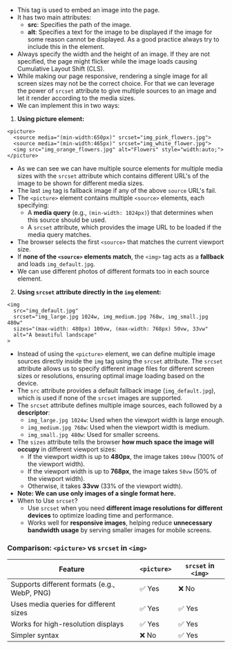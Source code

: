 - This tag is used to embed an image into the page.
- It has two main attributes:
	- **src**: Specifies the path of the image.
	- **alt**: Specifies a text for the image to be displayed if the image for some reason cannot be displayed. As a good practice always try to include this in the element.
- Always specify the width and the height of an image. If they are not specified, the page might flicker while the image loads causing Cumulative Layout Shift (CLS).
- While making our page responsive, rendering a single image for all screen sizes may not be the correct choice. For that we can leverage the power of `srcset` attribute to give multiple sources to an image and let it render according to the media sizes.
- We can implement this in two ways:
1. **Using picture element:**
```
<picture>  
  <source media="(min-width:650px)" srcset="img_pink_flowers.jpg">  
  <source media="(min-width:465px)" srcset="img_white_flower.jpg">  
  <img src="img_orange_flowers.jpg" alt="Flowers" style="width:auto;">  
</picture>
```
- As we can see we can have multiple source elements for multiple media sizes with the `srcset` attribute which contains different URL's of the image to be shown for different media sizes.
- The last `img` tag is fallback image if any of the above `source` URL's fail.
- The `<picture>` element contains multiple `<source>` elements, each specifying:
    - A **media query** (e.g., `(min-width: 1024px)`) that determines when this source should be used.
    - A `srcset` attribute, which provides the image URL to be loaded if the media query matches.
- The browser selects the first `<source>` that matches the current viewport size.
- If **none of the `<source>` elements match**, the `<img>` tag acts as a **fallback** and loads `img_default.jpg`.
- We can use different photos of different formats too in each source element.

2. **Using `srcset` attribute directly in the `img` element:**
```
<img 
  src="img_default.jpg" 
  srcset="img_large.jpg 1024w, img_medium.jpg 768w, img_small.jpg 480w" 
  sizes="(max-width: 480px) 100vw, (max-width: 768px) 50vw, 33vw" 
  alt="A beautiful landscape"
>
```
- Instead of using the `<picture>` element, we can define multiple image sources directly inside the `img` tag using the `srcset` attribute. The `srcset` attribute allows us to specify different image files for different screen sizes or resolutions, ensuring optimal image loading based on the device.
- The `src` attribute provides a default fallback image (`img_default.jpg`), which is used if none of the `srcset` images are supported.
- The `srcset` attribute defines multiple image sources, each followed by a **descriptor**:
    - `img_large.jpg 1024w`: Used when the viewport width is large enough.
    - `img_medium.jpg 768w`: Used when the viewport width is medium.
    - `img_small.jpg 480w`: Used for smaller screens.
- The `sizes` attribute tells the browser **how much space the image will occupy** in different viewport sizes:
    - If the viewport width is up to **480px**, the image takes `100vw` (100% of the viewport width).
    - If the viewport width is up to **768px**, the image takes `50vw` (50% of the viewport width).
    - Otherwise, it takes **33vw** (33% of the viewport width).
- **Note: We can use only images of a single format here.**
- When to Use `srcset`?
	- Use `srcset` when you need **different image resolutions for different devices** to optimize loading time and performance.
	- Works well for **responsive images**, helping reduce **unnecessary bandwidth usage** by serving smaller images for mobile screens.


### **Comparison: `<picture>` vs `srcset` in `<img>`**

| Feature                                      | `<picture>` | `srcset` in `<img>` |
| -------------------------------------------- | ----------- | ------------------- |
| Supports different formats (e.g., WebP, PNG) | ✅ Yes       | ❌ No                |
| Uses media queries for different sizes       | ✅ Yes       | ✅ Yes               |
| Works for high-resolution displays           | ✅ Yes       | ✅ Yes               |
| Simpler syntax                               | ❌ No        | ✅ Yes               |
